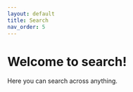 ```yaml
---
layout: default
title: Search
nav_order: 5
---
```


# Welcome to search!

Here you can search across anything.